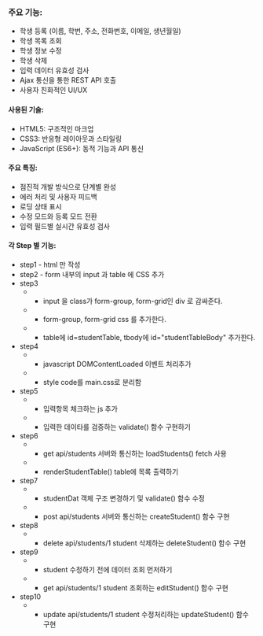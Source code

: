 ### 주요 기능:
* 학생 등록 (이름, 학번, 주소, 전화번호, 이메일, 생년월일)
* 학생 목록 조회
* 학생 정보 수정
* 학생 삭제
* 입력 데이터 유효성 검사
* Ajax 통신을 통한 REST API 호출
* 사용자 친화적인 UI/UX

#### 사용된 기술:
* HTML5: 구조적인 마크업
* CSS3: 반응형 레이아웃과 스타일링
* JavaScript (ES6+): 동적 기능과 API 통신

#### 주요 특징:
* 점진적 개발 방식으로 단계별 완성
* 에러 처리 및 사용자 피드백
* 로딩 상태 표시
* 수정 모드와 등록 모드 전환
* 입력 필드별 실시간 유효성 검사

#### 각 Step 별 기능:
* step1 - html 만 작성
* step2 - form 내부의 input 과 table 에 CSS 추가
* step3 
    * - input 을 class가 form-group, form-grid인 div 로 감싸준다.
    * - form-group, form-grid css 를 추가한다.
    * - table에 id=studentTable, tbody에 id="studentTableBody" 추가한다.
* step4 
    * - javascript DOMContentLoaded 이벤트 처리추가
    * - style code를 main.css로 분리함
* step5 
    * - 입력항목 체크하는 js 추가
    * - 입력한 데이타를 검증하는 validate() 함수 구현하기
* step6
    * - get api/students 서버와 통신하는 loadStudents() fetch 사용
    * - renderStudentTable() table에 목록 출력하기
* step7
    * - studentDat 객체 구조 변경하기 및 validate() 함수 수정
    * - post api/students 서버와 통신하는 createStudent() 함수 구현
* step8
    * - delete api/students/1 student 삭제하는 deleteStudent() 함수 구현
* step9
    * - student 수정하기 전에 데이터 조회 먼저하기
    * - get api/students/1 student 조회하는 editStudent() 함수 구현
* step10
    * - update api/students/1 student 수정처리하는 updateStudent() 함수 구현
    





